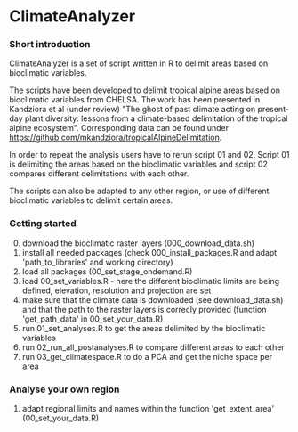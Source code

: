 # ClimateAnalyzer
 
### Short introduction

ClimateAnalyzer is a set of script written in R to delimit areas based on bioclimatic variables. 

The scripts have been developed to delimit tropical alpine areas based on bioclimatic variables from CHELSA. The work has been presented in Kandziora et al (under review) "The ghost of past climate acting on present-day plant diversity: lessons from a climate-based delimitation of the tropical alpine ecosystem". Corresponding data can be found under https://github.com/mkandziora/tropicalAlpineDelimitation.

In order to repeat the analysis users have to rerun script 01 and 02. Script 01 is delimiting the areas based on the bioclimatic variables and script 02 compares different delimitations with each other.

The scripts can also be adapted to any other region, or use of different bioclimatic variables to delimit certain areas.


### Getting started 
0. download the bioclimatic raster layers (000_download_data.sh)
1. install all needed packages (check 000_install_packages.R and adapt 'path_to_libraries' and working directory)
2. load all packages (00_set_stage_ondemand.R)
3. load 00_set_variables.R - here the different bioclimatic limits are being defined, elevation, resolution and projection are set
4. make sure that the climate data is downloaded (see download_data.sh) and that the path to the raster layers is correcly provided (function 'get_path_data' in 00_set_your_data.R)
5. run 01_set_analyses.R to get the areas delimited by the bioclimatic variables
6. run 02_run_all_postanalyses.R to compare different areas to each other
7. run 03_get_climatespace.R to do a PCA and get the niche space per area

### Analyse your own region

1.  adapt regional limits and names within the function 'get_extent_area' (00_set_your_data.R)
